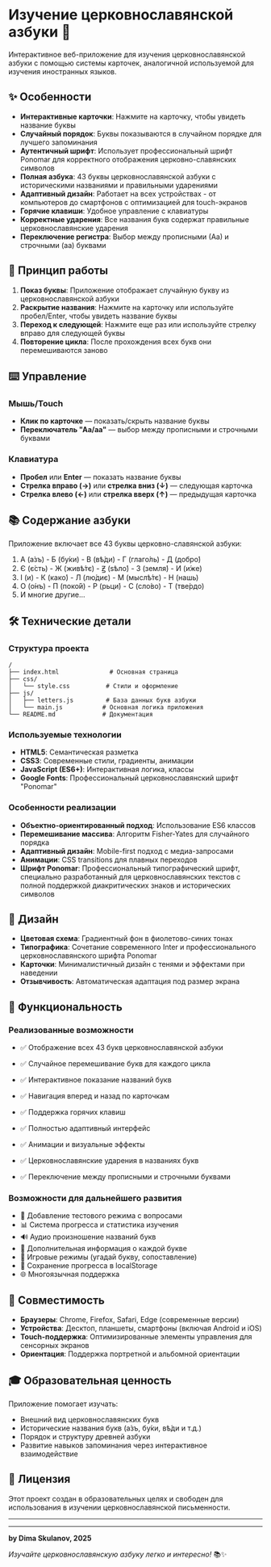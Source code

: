 # Изучение церковнославянской азбуки 📜

Интерактивное веб-приложение для изучения церковнославянской азбуки с помощью системы карточек, аналогичной используемой для изучения иностранных языков.

## ✨ Особенности

- **Интерактивные карточки**: Нажмите на карточку, чтобы увидеть название буквы
- **Случайный порядок**: Буквы показываются в случайном порядке для лучшего запоминания
- **Аутентичный шрифт**: Использует профессиональный шрифт Ponomar для корректного отображения церковно-славянских символов
- **Полная азбука**: 43 буквы церковнославянской азбуки с историческими названиями и правильными ударениями
- **Адаптивный дизайн**: Работает на всех устройствах - от компьютеров до смартфонов с оптимизацией для touch-экранов
- **Горячие клавиши**: Удобное управление с клавиатуры
- **Корректные ударения**: Все названия букв содержат правильные церковнославянские ударения
- **Переключение регистра**: Выбор между прописными (Аа) и строчными (аа) буквами

## 🎯 Принцип работы

1. **Показ буквы**: Приложение отображает случайную букву из церковнославянской азбуки
2. **Раскрытие названия**: Нажмите на карточку или используйте пробел/Enter, чтобы увидеть название буквы
3. **Переход к следующей**: Нажмите еще раз или используйте стрелку вправо для следующей буквы
4. **Повторение цикла**: После прохождения всех букв они перемешиваются заново

## ⌨️ Управление

### Мышь/Touch
- **Клик по карточке** — показать/скрыть название буквы
- **Переключатель "Аа/аа"** — выбор между прописными и строчными буквами

### Клавиатура
- **Пробел** или **Enter** — показать название буквы
- **Стрелка вправо (→)** или **стрелка вниз (↓)** — следующая карточка
- **Стрелка влево (←)** или **стрелка вверх (↑)** — предыдущая карточка

## 📚 Содержание азбуки

Приложение включает все 43 буквы церковно-славянской азбуки:

1. А (а́зъ) - Б (бу́ки) - В (вѣ́ди) - Г (глаго́ль) - Д (добро́)
2. Є (є́сть) - Ж (живѣ́тє) - Ꙃ (ѕѣло́) - З (земля́) - И (и́же)
3. І (и) - К (како́) - Л (лю́диє) - М (мыслѣ́тє) - Н (нашь)
4. О (о́нъ) - П (поко́й) - Р (рьци́) - С (сло́во) - Т (тве́рдо)
5. И многие другие...

## 🛠️ Технические детали

### Структура проекта
```
/
├── index.html              # Основная страница
├── css/
│   └── style.css          # Стили и оформление
├── js/
│   ├── letters.js         # База данных букв азбуки
│   └── main.js           # Основная логика приложения
└── README.md             # Документация
```

### Используемые технологии
- **HTML5**: Семантическая разметка
- **CSS3**: Современные стили, градиенты, анимации
- **JavaScript (ES6+)**: Интерактивная логика, классы
- **Google Fonts**: Профессиональный церковнославянский шрифт "Ponomar"

### Особенности реализации
- **Объектно-ориентированный подход**: Использование ES6 классов
- **Перемешивание массива**: Алгоритм Fisher-Yates для случайного порядка
- **Адаптивный дизайн**: Mobile-first подход с медиа-запросами
- **Анимации**: CSS transitions для плавных переходов
- **Шрифт Ponomar**: Профессиональный типографический шрифт, специально разработанный для церковнославянских текстов с полной поддержкой диакритических знаков и исторических символов

## 🎨 Дизайн

- **Цветовая схема**: Градиентный фон в фиолетово-синих тонах
- **Типографика**: Сочетание современного Inter и профессионального церковнославянского шрифта Ponomar
- **Карточки**: Минималистичный дизайн с тенями и эффектами при наведении
- **Отзывчивость**: Автоматическая адаптация под размер экрана

## 🚀 Функциональность

### Реализованные возможности
- ✅ Отображение всех 43 букв церковнославянской азбуки
- ✅ Случайное перемешивание букв для каждого цикла
- ✅ Интерактивное показание названий букв
- ✅ Навигация вперед и назад по карточкам
- ✅ Поддержка горячих клавиш

- ✅ Полностью адаптивный интерфейс
- ✅ Анимации и визуальные эффекты
- ✅ Церковнославянские ударения в названиях букв
- ✅ Переключение между прописными и строчными буквами

### Возможности для дальнейшего развития
- 📝 Добавление тестового режима с вопросами
- 📊 Система прогресса и статистика изучения
- 🔊 Аудио произношение названий букв
- 📖 Дополнительная информация о каждой букве
- 🎯 Игровые режимы (угадай букву, сопоставление)
- 💾 Сохранение прогресса в localStorage
- 🌐 Многоязычная поддержка

## 📱 Совместимость

- **Браузеры**: Chrome, Firefox, Safari, Edge (современные версии)
- **Устройства**: Десктоп, планшеты, смартфоны (включая Android и iOS)
- **Touch-поддержка**: Оптимизированные элементы управления для сенсорных экранов
- **Ориентация**: Поддержка портретной и альбомной ориентации

## 🎓 Образовательная ценность

Приложение помогает изучать:
- Внешний вид церковнославянских букв
- Исторические названия букв (а́зъ, бу́ки, вѣ́ди и т.д.)
- Порядок и структуру древней азбуки
- Развитие навыков запоминания через интерактивное взаимодействие

## 📄 Лицензия

Этот проект создан в образовательных целях и свободен для использования в изучении церковнославянской письменности.

---

---

**by Dima Skulanov, 2025** 

*Изучайте церковнославянскую азбуку легко и интересно!* 📚✨